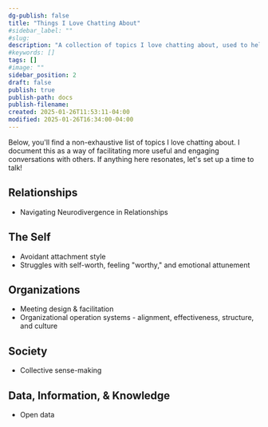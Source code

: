 ```yaml
---
dg-publish: false
title: "Things I Love Chatting About"
#sidebar_label: ""
#slug:
description: "A collection of topics I love chatting about, used to help facilitate more useful and engaging conversation with others."
#keywords: []
tags: []
#image: ""
sidebar_position: 2
draft: false
publish: true
publish-path: docs
publish-filename:
created: 2025-01-26T11:53:11-04:00
modified: 2025-01-26T16:34:00-04:00
---
```


Below, you'll find a non-exhaustive list of topics I love chatting about. I document this as a way of facilitating more useful and engaging conversations with others. If anything here resonates, let's set up a time to talk!

## Relationships
- Navigating Neurodivergence in Relationships

## The Self
- Avoidant attachment style
- Struggles with self-worth, feeling "worthy," and emotional attunement

## Organizations
- Meeting design & facilitation
- Organizational operation systems - alignment, effectiveness, structure, and culture

## Society
- Collective sense-making

## Data, Information, & Knowledge
- Open data


